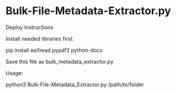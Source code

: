 # Bulk-File-Metadata-Extractor.py

Deploy Instructions

Install needed libraries first:

pip install exifread pypdf2 python-docx

Save this file as bulk_metadata_extractor.py

Usage:

python3 Bulk-File-Metadata_Extractor.py /path/to/folder
